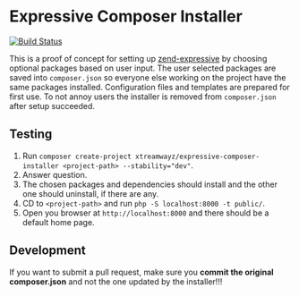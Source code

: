 # Expressive Composer Installer

[![Build Status](https://secure.travis-ci.org/xtreamwayz/expressive-composer-installer.svg?branch=master)](https://secure.travis-ci.org/xtreamwayz/expressive-composer-installer)

This is a proof of concept for setting up [zend-expressive](https://github.com/zendframework/zend-expressive) by choosing optional packages based on user input. The user selected packages are saved into ``composer.json`` so everyone else working on the project have the same packages installed. Configuration files and templates are prepared for first use. To not annoy users the installer is removed from ``composer.json`` after setup succeeded.

## Testing

1. Run ``composer create-project xtreamwayz/expressive-composer-installer <project-path> --stability="dev"``.
2. Answer question.
3. The chosen packages and dependencies should install and the other one should uninstall, if there are any.
4. CD to ``<project-path>`` and run ``php -S localhost:8000 -t public/``.
5. Open you browser at ``http://localhost:8000`` and there should be a default home page.

## Development

If you want to submit a pull request, make sure you **commit the original composer.json** and not the one updated by the installer!!!
